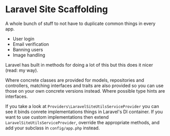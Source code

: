 # Laravel Site Scaffolding

A whole bunch of stuff to not have to duplicate common things in every app.
- User login
- Email verification
- Banning users
- Image handling

Laravel has built in methods for doing a lot of this but this does it nicer (read: my way).

Where concrete classes are provided for models, repositories and controllers, matching interfaces and traits are also provided so you can use those on your own concrete versions instead. Where possible type hints are interfaces.

If you take a look at `Providers\LaravelSiteUtilsServiceProvider` you can see it binds conrete implementations things in Laravel's DI container. If you want to use custom implementations then extend` LaravelSiteUtilsServiceProvider`, override the appropriate methods, and add your subclass in `config/app.php` instead.

